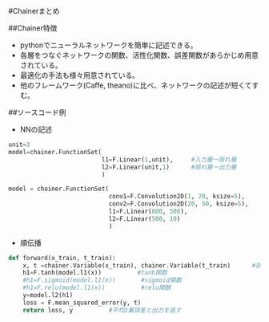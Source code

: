 #Chainerまとめ

##Chainer特徴
* pythonでニューラルネットワークを簡単に記述できる。
* 各層をつなぐネットワークの関数、活性化関数、誤差関数があらかじめ用意されている。
* 最適化の手法も様々用意されている。
* 他のフレームワーク(Caffe, theano)に比べ、ネットワークの記述が短くてすむ。

##ソースコード例
* NNの記述

```py
unit=3
model=chainer.FunctionSet(
                          l1=F.Linear(1,unit),     #入力層ー隠れ層
                          l2=F.Linear(unit,1)      #隠れ層ー出力層
                          )
```

```py
model = chainer.FunctionSet(
                            conv1=F.Convolution2D(1, 20, ksize=5),
                            conv2=F.Convolution2D(20, 50, ksize=5),
                            l1=F.Linear(800, 500),
                            l2=F.Linear(500, 10)
                            )
```

* 順伝播
```py
def forward(x_train, t_train):
    x, t =chainer.Variable(x_train), chainer.Variable(t_train)      #訓練データをchainerで使える型に変換
    h1=F.tanh(model.l1(x))          #tanh関数
    #h1=F.sigmoid(model.l1(x))       #sigmoid関数
    #h1=F.relu(model.l1(x))          #relu関数
    y=model.l2(h1)
    loss = F.mean_squared_error(y, t)
    return loss, y          #平均2乗誤差と出力を返す
```
